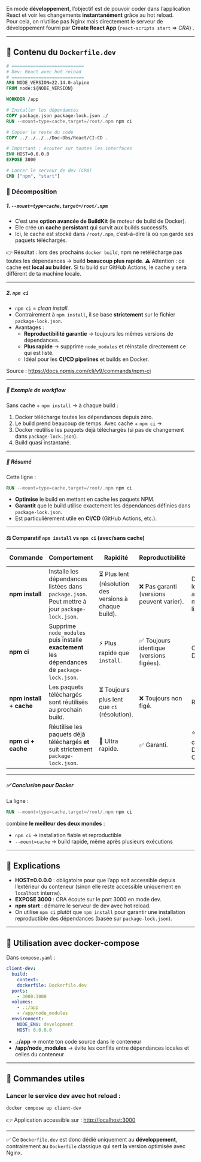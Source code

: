 

En mode **développement**, l’objectif est de pouvoir coder dans l’application React et voir les changements **instantanément** grâce au hot reload.  
Pour cela, on n’utilise pas Nginx mais directement le serveur de développement fourni par **Create React App** (`react-scripts start` => *CRA*) .

---

## 🔹 Contenu du `Dockerfile.dev`

```dockerfile
# ===========================
# Dev: React avec hot reload
# ===========================
ARG NODE_VERSION=22.14.0-alpine
FROM node:${NODE_VERSION}

WORKDIR /app

# Installer les dépendances
COPY package.json package-lock.json ./
RUN --mount=type=cache,target=/root/.npm npm ci

# Copier le reste du code
COPY ../../../../Doc-Obs/React/CI-CD .

# Important : écouter sur toutes les interfaces
ENV HOST=0.0.0.0
EXPOSE 3000

# Lancer le serveur de dev (CRA)
CMD ["npm", "start"]
```
### 🔹 Décomposition

##### 1. `--mount=type=cache,target=/root/.npm`

- C’est une **option avancée de BuildKit** (le moteur de build de Docker).
- Elle crée un **cache persistant** qui survit aux builds successifs.
- Ici, le cache est stocké dans `/root/.npm`, c’est-à-dire là où `npm` garde ses paquets téléchargés.

👉 Résultat : lors des prochains `docker build`, npm ne retélécharge pas toutes les dépendances → build **beaucoup plus rapide**.
⚠️ Attention : ce cache est **local au builder**. Si tu build sur GitHub Actions, le cache y sera différent de ta machine locale.

---

##### 2. `npm ci`

- `npm ci` = _clean install_.
- Contrairement à `npm install`, il se base **strictement** sur le fichier `package-lock.json`.
- Avantages :
    - **Reproductibilité garantie** → toujours les mêmes versions de dépendances.
    - **Plus rapide** → supprime `node_modules` et réinstalle directement ce qui est listé.
    - Idéal pour les **CI/CD pipelines** et builds en Docker.

Source : https://docs.npmjs.com/cli/v9/commands/npm-ci
        
---

##### 🔹 Exemple de workflow

Sans cache + `npm install` → à chaque build :
1. Docker télécharge toutes les dépendances depuis zéro.
2. Le build prend beaucoup de temps.
Avec cache + `npm ci` →
3. Docker réutilise les paquets déjà téléchargés (si pas de changement dans `package-lock.json`).
4. Build quasi instantané.

---
##### 🔹 Résumé

Cette ligne :

```dockerfile
RUN --mount=type=cache,target=/root/.npm npm ci
```

- **Optimise** le build en mettant en cache les paquets NPM.
- **Garantit** que le build utilise exactement les dépendances définies dans `package-lock.json`.
- Est particulièrement utile en **CI/CD** (GitHub Actions, etc.).
    

---
#### ⚖️ Comparatif `npm install` vs `npm ci` (avec/sans cache)

| Commande                | Comportement                                                                                  | Rapidité                                              | Reproductibilité                         | Cas d’usage recommandé                                      |
| ----------------------- | --------------------------------------------------------------------------------------------- | ----------------------------------------------------- | ---------------------------------------- | ----------------------------------------------------------- |
| **npm install**         | Installe les dépendances listées dans `package.json`. Peut mettre à jour `package-lock.json`. | ⏳ Plus lent (résolution des versions à chaque build). | ❌ Pas garanti (versions peuvent varier). | Développement local, quand tu ajoutes ou modifies des libs. |
| **npm ci**              | Supprime `node_modules` puis installe **exactement** les dépendances de `package-lock.json`.  | ⚡ Plus rapide que `install`.                          | ✅ Toujours identique (versions figées).  | CI/CD, builds Docker, prod.                                 |
| **npm install + cache** | Les paquets téléchargés sont réutilisés au prochain build.                                    | ⏳ Toujours plus lent que `ci` (résolution).           | ❌ Toujours non figé.                     | Rarement utile.                                             |
| **npm ci + cache**      | Réutilise les paquets déjà téléchargés **et** suit strictement `package-lock.json`.           | 🚀 Ultra rapide.                                      | ✅ Garanti.                               | ⭐ Meilleur choix pour Docker + CI/CD.                       |

---

##### ✅ Conclusion pour Docker

La ligne :
```dockerfile
RUN --mount=type=cache,target=/root/.npm npm ci
```
combine **le meilleur des deux mondes** :
- `npm ci` → installation fiable et reproductible
- `--mount=cache` → build rapide, même après plusieurs exécutions
    

---

## 🔹 Explications

- **HOST=0.0.0.0** : obligatoire pour que l’app soit accessible depuis l’extérieur du conteneur (sinon elle reste accessible uniquement en `localhost` interne).
- **EXPOSE 3000** : CRA écoute sur le port 3000 en mode dev.
- **npm start** : démarre le serveur de dev avec hot reload.
- On utilise `npm ci` plutôt que `npm install` pour garantir une installation reproductible des dépendances (basée sur `package-lock.json`).

---

## 🔹 Utilisation avec docker-compose

Dans `compose.yaml` :

```yaml
client-dev:
  build:
    context: .
    dockerfile: Dockerfile.dev
  ports:
    - 3000:3000
  volumes:
    - .:/app
    - /app/node_modules
  environment:
    NODE_ENV: development
    HOST: 0.0.0.0
```

- **.:/app** → monte ton code source dans le conteneur
- **/app/node_modules** → évite les conflits entre dépendances locales et celles du conteneur

---

## 🔹 Commandes utiles

### Lancer le service dev avec hot reload :

```bash
docker compose up client-dev
```

👉 Application accessible sur : [http://localhost:3000](http://localhost:3000/)

---

✅ Ce `Dockerfile.dev` est donc dédié uniquement au **développement**, contrairement au `Dockerfile` classique qui sert la version optimisée avec Nginx.
